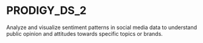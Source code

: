 # PRODIGY_DS_2
Analyze and visualize sentiment patterns in social media data to understand public opinion and attitudes towards specific topics or brands.
